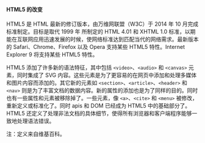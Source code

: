 #### HTML5 的改变



HTML5 是 HTML 最新的修订版本，由万维网联盟（W3C）于 2014 年 10 月完成标准制定。目标是取代 1999 年 所制定的 HTML 4.01 和 XHTML 1.0 标准，以期能在互联网应用迅速发展的时候，使网络标准达到匹配当代的网络需求。最新版本的 Safari、Chrome、Firefox 以及 Opera 支持某些 HTML5 特性。Internet Explorer 9 将支持某些 HTML5 特性。

HTML5 添加了许多新的语法特征，其中包括 `<video>`、`<audio>` 和 `<canvas>` 元素，同时集成了 SVG 内容。这些元素是为了更容易的在网页中添加和处理多媒体和图片内容而添加的。其它新的元素如 `<section>`、`<article>`、`<header>` 和 `<nav>` 则是为了丰富文档的数据内容。新的属性的添加也是为了同样的目的。同时也有一些属性和元素被移除掉了。一些元素，像 `<a>`、`<cite>` 和 `<menu>` 被修改，重新定义或标准化了。同时 apis 和 DOM 已经成为 HTML5 中的基础部分了。HTML5 还定义了处理非法文档的具体细节，使得所有浏览器和客户端程序能够一致地处理语法错误。

注：定义来自维基百科。